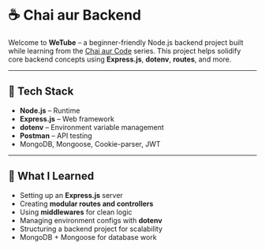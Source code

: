 # ☕ Chai aur Backend

Welcome to **WeTube** – a beginner-friendly Node.js backend project built while learning from the [Chai aur Code](https://www.youtube.com/@HiteshChoudharydotcom) series. This project helps solidify core backend concepts using **Express.js**, **dotenv**, **routes**, and more.

---

## 🚀 Tech Stack

- **Node.js** – Runtime
- **Express.js** – Web framework
- **dotenv** – Environment variable management
- **Postman** – API testing
- MongoDB, Mongoose, Cookie-parser, JWT

---

## 🧠 What I Learned

- Setting up an **Express.js** server
- Creating **modular routes and controllers**
- Using **middlewares** for clean logic
- Managing environment configs with **dotenv**
- Structuring a backend project for scalability
- MongoDB + Mongoose for database work


